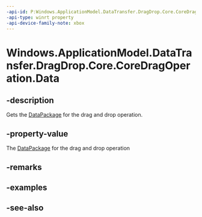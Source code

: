 ```yaml
---
-api-id: P:Windows.ApplicationModel.DataTransfer.DragDrop.Core.CoreDragOperation.Data
-api-type: winrt property
-api-device-family-note: xbox
---
```


<!-- Property syntax
public Windows.ApplicationModel.DataTransfer.DataPackage Data { get; }
-->

# Windows.ApplicationModel.DataTransfer.DragDrop.Core.CoreDragOperation.Data

## -description
Gets the [DataPackage](../windows.applicationmodel.datatransfer/datapackage.md) for the drag and drop operation.

## -property-value
The [DataPackage](../windows.applicationmodel.datatransfer/datapackage.md) for the drag and drop operation

## -remarks

## -examples

## -see-also
